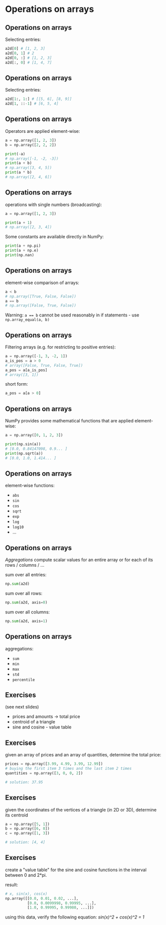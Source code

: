 # Operations on arrays

## Operations on arrays

Selecting entries:

```py
a2d[0] # [1, 2, 3]
a2d[0, 1] # 2
a2d[0, :] # [1, 2, 3]
a2d[:, 0] # [1, 4, 7]
```

## Operations on arrays

Selecting entries:

```py
a2d[1:, 1:] # [[5, 6], [8, 9]]
a2d[1, ::-1] # [6, 5, 4]
```

## Operations on arrays

Operators are applied element-wise:

```py
a = np.array([1, 2, 3])
b = np.array([2, 2, 2])

print(-a)
# np.array([-1, -2, -3])
print(a + b)
# np.array([3, 4, 5])
print(a * b)
# np.array([2, 4, 6])
```

## Operations on arrays

operations with single numbers (broadcasting):

```py
a = np.array([1, 2, 3])

print(a + 1)
# np.array([2, 3, 4])
```

Some constants are available directly in NumPy:

```py
print(a + np.pi)
print(a + np.e)
print(np.nan)
```

## Operations on arrays

element-wise comparison of arrays:

```py
a < b
# np.array([True, False, False])
a == b
# np.array([False, True, False])
```

Warning: `a == b` cannot be used reasonably in if statements - use `np.array_equal(a, b)`

## Operations on arrays

Filtering arrays (e.g. for restricting to positive entries):

```py
a = np.array([-1, 3, -2, 1])
a_is_pos = a > 0
# array([False, True, False, True])
a_pos = a[a_is_pos]
# array([3, 1])
```

short form:

```py
a_pos = a[a > 0]
```

## Operations on arrays

NumPy provides some mathematical functions that are applied element-wise:

```py
a = np.array([0, 1, 2, 3])

print(np.sin(a))
# [0.0, 0.84147098, 0.9... ]
print(np.sqrt(a))
# [0.0, 1.0, 1.414... ]
```

## Operations on arrays

element-wise functions:

- `abs`
- `sin`
- `cos`
- `sqrt`
- `exp`
- `log`
- `log10`
- ...

## Operations on arrays

_Aggregations_ compute scalar values for an entire array or for each of its rows / columns / ...

sum over all entries:

```py
np.sum(a2d)
```

sum over all rows:

```py
np.sum(a2d, axis=0)
```

sum over all columns:

```py
np.sum(a2d, axis=1)
```

## Operations on arrays

aggregations:

- `sum`
- `min`
- `max`
- `std`
- `percentile`

## Exercises

(see next slides)

- prices and amounts -> total price
- centroid of a triangle
- sine and cosine - value table

## Exercises

given an array of prices and an array of quantities, determine the total price:

```py
prices = np.array([3.99, 4.99, 3.99, 12.99])
# buying the first item 3 times and the last item 2 times
quantities = np.array([3, 0, 0, 2])

# solution: 37.95
```

## Exercises

given the coordinates of the vertices of a triangle (in 2D or 3D), determine its centroid

```py
a = np.array([5, 1])
b = np.array([6, 8])
c = np.array([1, 3])

# solution: [4, 4]
```

## Exercises

create a "value table" for the sine and cosine functions in the interval between 0 and 2\*pi.

result:

```py
# x, sin(x), cos(x)
np.array([[0.0, 0.01, 0.02, ...],
          [0.0, 0.0099998, 0.99995, ...],
          [1.0, 0.99995, 0.99980, ...]])
```

using this data, verify the following equation: _sin(x)^2 + cos(x)^2 = 1_
